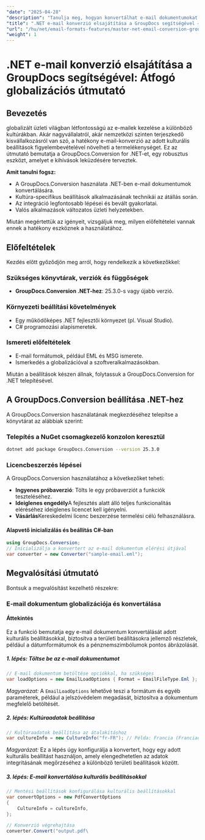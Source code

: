 ```yaml
---
"date": "2025-04-28"
"description": "Tanulja meg, hogyan konvertálhat e-mail dokumentumokat a GroupDocs.Conversion segítségével .NET-ben. Ez az útmutató a kulturális beállítások alkalmazását, a zökkenőmentes integráció és lokalizáció biztosítását ismerteti."
"title": ".NET e-mail konverzió elsajátítása a GroupDocs segítségével – Globalizációs útmutató fejlesztőknek"
"url": "/hu/net/email-formats-features/master-net-email-conversion-groupdocs-globalization-guide/"
"weight": 1
---
```


# .NET e-mail konverzió elsajátítása a GroupDocs segítségével: Átfogó globalizációs útmutató

## Bevezetés
globalizált üzleti világban létfontosságú az e-mailek kezelése a különböző kultúrákban. Akár nagyvállalatról, akár nemzetközi szinten terjeszkedő kisvállalkozásról van szó, a hatékony e-mail-konverzió az adott kulturális beállítások figyelembevételével növelheti a termelékenységet. Ez az útmutató bemutatja a GroupDocs.Conversion for .NET-et, egy robusztus eszközt, amelyet e kihívások leküzdésére terveztek.

**Amit tanulni fogsz:**
- A GroupDocs.Conversion használata .NET-ben e-mail dokumentumok konvertálására.
- Kultúra-specifikus beállítások alkalmazásának technikái az átállás során.
- Az integráció legfontosabb lépései és bevált gyakorlatai.
- Valós alkalmazások változatos üzleti helyzetekben.

Miután megértettük az igényeit, vizsgáljuk meg, milyen előfeltételei vannak ennek a hatékony eszköznek a használatához.

## Előfeltételek
Kezdés előtt győződjön meg arról, hogy rendelkezik a következőkkel:

### Szükséges könyvtárak, verziók és függőségek
- **GroupDocs.Conversion .NET-hez**: 25.3.0-s vagy újabb verzió.
  

### Környezeti beállítási követelmények
- Egy működőképes .NET fejlesztői környezet (pl. Visual Studio).
- C# programozási alapismeretek.

### Ismereti előfeltételek
- E-mail formátumok, például EML és MSG ismerete.
- Ismerkedés a globalizációval a szoftveralkalmazásokban.

Miután a beállítások készen állnak, folytassuk a GroupDocs.Conversion for .NET telepítésével.

## A GroupDocs.Conversion beállítása .NET-hez
A GroupDocs.Conversion használatának megkezdéséhez telepítse a könyvtárat az alábbiak szerint:

### Telepítés a NuGet csomagkezelő konzolon keresztül
```bash
dotnet add package GroupDocs.Conversion --version 25.3.0
```

### Licencbeszerzés lépései
A GroupDocs.Conversion használatához a következőket teheti:
- **Ingyenes próbaverzió**: Tölts le egy próbaverziót a funkciók teszteléséhez.
- **Ideiglenes engedély**A fejlesztés alatt álló teljes funkcionalitás eléréséhez ideiglenes licencet kell igényelni.
- **Vásárlás**Kereskedelmi licenc beszerzése termelési célú felhasználásra.

#### Alapvető inicializálás és beállítás C#-ban
```csharp
using GroupDocs.Conversion;
// Inicializálja a konvertert az e-mail dokumentum elérési útjával
var converter = new Converter("sample-email.eml");
```

## Megvalósítási útmutató
Bontsuk a megvalósítást kezelhető részekre:

### E-mail dokumentum globalizációja és konvertálása
#### Áttekintés
Ez a funkció bemutatja egy e-mail dokumentum konvertálását adott kulturális beállításokkal, biztosítva a területi beállításokra jellemző részletek, például a dátumformátumok és a pénznemszimbólumok pontos ábrázolását.

##### 1. lépés: Töltse be az e-mail dokumentumot
```csharp
// E-mail dokumentum betöltése opciókkal, ha szükséges
var loadOptions = new EmailLoadOptions { Format = EmailFileType.Eml };
```
*Magyarázat:* A `EmailLoadOptions` lehetővé teszi a formátum és egyéb paraméterek, például a jelszóvédelem megadását, biztosítva a dokumentum megfelelő betöltését.

##### 2. lépés: Kultúraadatok beállítása
```csharp
// Kultúraadatok beállítása az átalakításhoz
var cultureInfo = new CultureInfo("fr-FR"); // Példa: Francia (Franciaország)
```
*Magyarázat:* Ez a lépés úgy konfigurálja a konvertert, hogy egy adott kulturális beállítást használjon, amely elengedhetetlen az adatok integritásának megőrzéséhez a különböző területi beállítások között.

##### 3. lépés: E-mail konvertálása kulturális beállításokkal
```csharp
// Mentési beállítások konfigurálása kulturális beállításokkal
var convertOptions = new PdfConvertOptions
{
    CultureInfo = cultureInfo,
};

// Konverzió végrehajtása
converter.Convert("output.pdf\